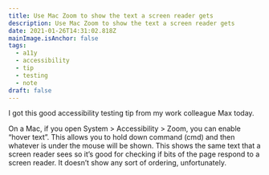 ```yaml
---
title: Use Mac Zoom to show the text a screen reader gets
description: Use Mac Zoom to show the text a screen reader gets
date: 2021-01-26T14:31:02.818Z
mainImage.isAnchor: false
tags:
  - a11y
  - accessibility
  - tip
  - testing
  - note
draft: false
---
```

I got this good accessibility testing tip from my work colleague Max today. 

On a Mac, if you open System > Accessibility > Zoom, you can enable “hover text”. This allows you to hold down command (cmd) and then whatever is under the mouse will be shown. This shows the same text that a screen reader sees so it’s good for checking if bits of the page respond to a screen reader. It doesn’t show any sort of ordering, unfortunately.